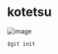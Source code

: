 # kotetsu
![image](https://github.com/E-Shizuka/skills-communicate-using-markdown/assets/126945049/90f951e6-69e3-4988-a7fa-c40a7daef163)

```
$git init
```
